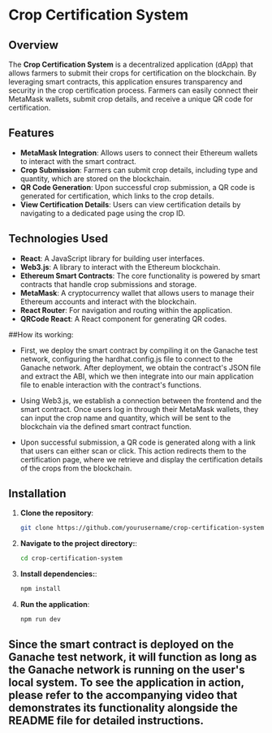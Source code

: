 # Crop Certification System

## Overview

The **Crop Certification System** is a decentralized application (dApp) that allows farmers to submit their crops for certification on the blockchain. By leveraging smart contracts, this application ensures transparency and security in the crop certification process. Farmers can easily connect their MetaMask wallets, submit crop details, and receive a unique QR code for certification.

## Features

- **MetaMask Integration**: Allows users to connect their Ethereum wallets to interact with the smart contract.
- **Crop Submission**: Farmers can submit crop details, including type and quantity, which are stored on the blockchain.
- **QR Code Generation**: Upon successful crop submission, a QR code is generated for certification, which links to the crop details.
- **View Certification Details**: Users can view certification details by navigating to a dedicated page using the crop ID.

## Technologies Used

- **React**: A JavaScript library for building user interfaces.
- **Web3.js**: A library to interact with the Ethereum blockchain.
- **Ethereum Smart Contracts**: The core functionality is powered by smart contracts that handle crop submissions and storage.
- **MetaMask**: A cryptocurrency wallet that allows users to manage their Ethereum accounts and interact with the blockchain.
- **React Router**: For navigation and routing within the application.
- **QRCode React**: A React component for generating QR codes.

##How its working:

- First, we deploy the smart contract by compiling it on the Ganache test network, configuring the hardhat.config.js file to connect to the Ganache network. After deployment, we obtain the contract's JSON file and extract the ABI, which we then integrate into our main application file to enable interaction with the contract's functions.

- Using Web3.js, we establish a connection between the frontend and the smart contract. Once users log in through their MetaMask wallets, they can input the crop name and quantity, which will be sent to the blockchain via the defined smart contract function.

- Upon successful submission, a QR code is generated along with a link that users can either scan or click. This action redirects them to the certification page, where we retrieve and display the certification details of the crops from the blockchain.







































## Installation

1. **Clone the repository**:
   ```bash
   git clone https://github.com/yourusername/crop-certification-system.git

2. **Navigate to the project directory:**:
   ```bash
   cd crop-certification-system

3. **Install dependencies:**:
   ```bash
   npm install

4. **Run the application**:
   ```bash
   npm run dev

## Since the smart contract is deployed on the Ganache test network, it will function as long as the Ganache network is running on the user's local system. To see the application in action, please refer to the accompanying video that demonstrates its functionality alongside the README file for detailed instructions.  
   
